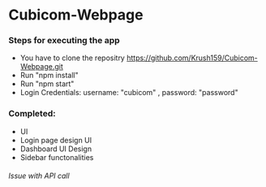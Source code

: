 # Cubicom-Webpage

### Steps for executing the app
  * You have to  clone the repositry https://github.com/Krush159/Cubicom-Webpage.git
  * Run "npm install"
  * Run "npm start"
  * Login Credentials: username: "cubicom" , password: "password"


### Completed: 
 * UI
 * Login page design UI
 * Dashboard UI Design
 * Sidebar functonalities
  
  
  
###### Issue with API call
  
